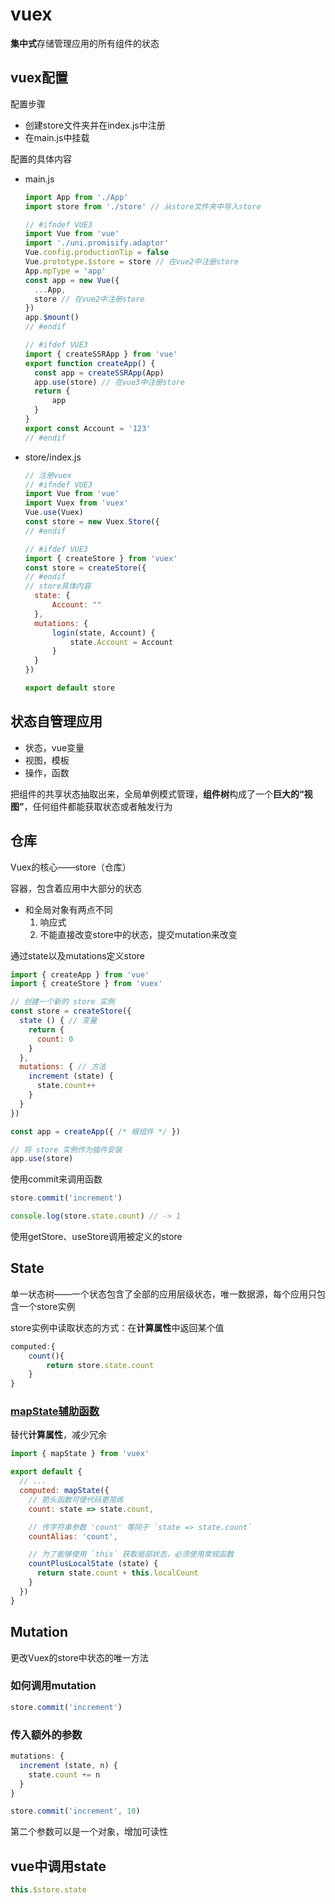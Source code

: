 # vuex

**集中式**存储管理应用的所有组件的状态

## vuex配置

配置步骤

- 创建store文件夹并在index.js中注册
- 在main.js中挂载

配置的具体内容

- main.js

  ```js
  import App from './App'
  import store from './store' // 从store文件夹中导入store
  
  // #ifndef VUE3
  import Vue from 'vue'
  import './uni.promisify.adaptor'
  Vue.config.productionTip = false
  Vue.prototype.$store = store // 在vue2中注册store
  App.mpType = 'app'
  const app = new Vue({
  	...App,
  	store // 在vue2中注册store
  })
  app.$mount()
  // #endif
  
  // #ifdef VUE3
  import { createSSRApp } from 'vue'
  export function createApp() {
  	const app = createSSRApp(App)
  	app.use(store) // 在vue3中注册store
  	return {
  		app
  	}
  }
  export const Account = '123'
  // #endif
  ```

- store/index.js

  ```js
  // 注册vuex
  // #ifndef VUE3
  import Vue from 'vue'
  import Vuex from 'vuex'
  Vue.use(Vuex)
  const store = new Vuex.Store({
  // #endif
  
  // #ifdef VUE3
  import { createStore } from 'vuex'
  const store = createStore({
  // #endif
  // store具体内容
  	state: {
  		Account: ""
  	},
  	mutations: {
  		login(state, Account) {
  			state.Account = Account
  		}
  	}
  })
  
  export default store
  
  ```

## 状态自管理应用

- 状态，vue变量
- 视图，模板
- 操作，函数

把组件的共享状态抽取出来，全局单例模式管理，**组件树**构成了一个**巨大的“视图”**，任何组件都能获取状态或者触发行为

## 仓库

Vuex的核心——store（仓库）

容器，包含着应用中大部分的状态

- 和全局对象有两点不同
  1. 响应式
  2. 不能直接改变store中的状态，提交mutation来改变

通过state以及mutations定义store

```javascript
import { createApp } from 'vue'
import { createStore } from 'vuex'

// 创建一个新的 store 实例
const store = createStore({
  state () { // 变量
    return {
      count: 0
    }
  },
  mutations: { // 方法
    increment (state) {
      state.count++
    }
  }
})

const app = createApp({ /* 根组件 */ })

// 将 store 实例作为插件安装
app.use(store)
```

使用commit来调用函数

```javascript
store.commit('increment')

console.log(store.state.count) // -> 1
```

使用getStore、useStore调用被定义的store

## State

单一状态树——一个状态包含了全部的应用层级状态，唯一数据源，每个应用只包含一个store实例

store实例中读取状态的方式：在**计算属性**中返回某个值

```js
computed:{
	count(){
		return store.state.count
	}
}
```

### [mapState辅助函数](https://vuex.vuejs.org/zh/guide/state.html#mapstate-%E8%BE%85%E5%8A%A9%E5%87%BD%E6%95%B0)

替代**计算属性**，减少冗余

```js
import { mapState } from 'vuex'

export default {
  // ...
  computed: mapState({
    // 箭头函数可使代码更简练
    count: state => state.count,

    // 传字符串参数 'count' 等同于 `state => state.count`
    countAlias: 'count',

    // 为了能够使用 `this` 获取局部状态，必须使用常规函数
    countPlusLocalState (state) {
      return state.count + this.localCount
    }
  })
}
```

## Mutation

更改Vuex的store中状态的唯一方法

### 如何调用mutation

```js
store.commit('increment')
```

### 传入额外的参数

```js
mutations: {
  increment (state, n) {
    state.count += n
  }
}

store.commit('increment', 10)
```

第二个参数可以是一个对象，增加可读性

## vue中调用state

```js
this.$store.state
```

